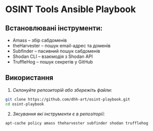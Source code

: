 # OSINT Tools Ansible Playbook

## Встановлювані інструменти:

- Amass – збір сабдоменів
- theHarvester – пошук email-адрес та доменів
- Subfinder – пасивний пошук сабдоменів
- Shodan CLI – взаємодія з Shodan API
- TruffleHog – пошук секретів у GitHub

## Використання

1. *Склонуйте репозиторій або збережіть файли:*

```bash
git clone https://github.com/dhh-art/osint-playbook.git
cd osint-playbook
```
2. *Зясування які інструменти є в репозіторії:*
```bash
apt-cache policy amass theharvester subfinder shodan trufflehog
```
